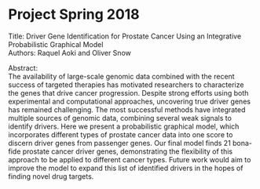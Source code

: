 # Project Spring 2018 

Title: Driver Gene Identification for Prostate Cancer Using an Integrative Probabilistic Graphical Model  
Authors: Raquel Aoki and Oliver Snow 

Abstract:   
The availability of large-scale genomic data combined with
the recent success of targeted therapies has motivated researchers to characterize the genes that drive cancer progression. Despite strong efforts using both experimental and
computational approaches, uncovering true driver genes has
remained challenging. The most successful methods have integrated multiple sources of genomic data, combining several
weak signals to identify drivers. Here we present a probabilistic graphical model, which incorporates different types
of prostate cancer data into one score to discern driver genes
from passenger genes. Our final model finds 21 bona-fide
prostate cancer driver genes, demonstrating the flexibility of
this approach to be applied to different cancer types. Future
work would aim to improve the model to expand this list of
identified drivers in the hopes of finding novel drug targets.
